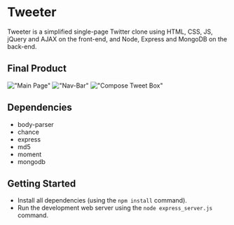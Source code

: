 # Tweeter

Tweeter is a simplified single-page Twitter clone using HTML, CSS, JS, jQuery and AJAX on the front-end, and Node, Express and MongoDB on the back-end.

## Final Product

!["Main Page"](#)
!["Nav-Bar"](#)
!["Compose Tweet Box"](#)

## Dependencies

- body-parser
- chance
- express
- md5
- moment
- mongodb


## Getting Started

- Install all dependencies (using the `npm install` command).
- Run the development web server using the `node express_server.js` command.
